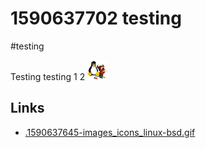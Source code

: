 # 1590637702 testing
#testing

Testing testing 1 2
![.1590637645-images_icons_linux-bsd.gif](.1590637645-images_icons_linux-bsd.gif)

## Links
- [.1590637645-images_icons_linux-bsd.gif](.1590637645-images_icons_linux-bsd.gif)
